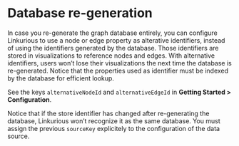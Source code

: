 # Database re-generation

In case you re-generate the graph database entirely, you can configure Linkurious to use a node or edge property as alterative identifiers, instead of using the identifiers generated by the database. Those identifiers are stored in visualizations to reference nodes and edges. With alternative identifiers, users won’t lose their visualizations the next time the database is re-generated. Notice that the properties used as identifier must be indexed by the database for efficient lookup.

See the keys ``alternativeNodeId`` and  ``alternativeEdgeId`` in **Getting Started > Configuration**.

Notice that if the store identifier has changed after re-generating the database, Linkurious won’t recognize it as the same database. You must assign the previous ``sourceKey`` explicitely to the configuration of the data source.